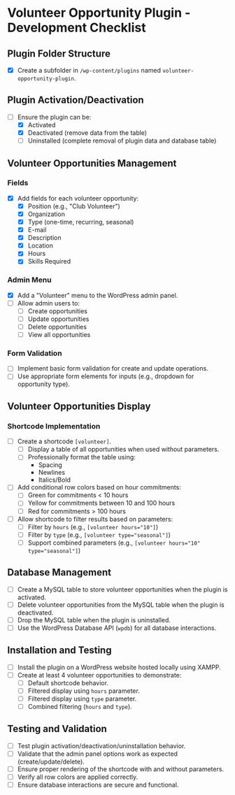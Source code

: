 # Volunteer Opportunity Plugin - Development Checklist

## Plugin Folder Structure

- [x] Create a subfolder in `/wp-content/plugins` named `volunteer-opportunity-plugin`.

## Plugin Activation/Deactivation

- [ ] Ensure the plugin can be:
  - [X] Activated
  - [X] Deactivated (remove data from the table)
  - [ ] Uninstalled (complete removal of plugin data and database table)

## Volunteer Opportunities Management

### Fields
- [X] Add fields for each volunteer opportunity:
  - [X] Position (e.g., "Club Volunteer")
  - [X] Organization
  - [X] Type (one-time, recurring, seasonal)
  - [X] E-mail
  - [X] Description
  - [X] Location
  - [X] Hours
  - [X] Skills Required

### Admin Menu
- [X] Add a "Volunteer" menu to the WordPress admin panel.
- [ ] Allow admin users to:
  - [ ] Create opportunities
  - [ ] Update opportunities
  - [ ] Delete opportunities
  - [ ] View all opportunities

### Form Validation
- [ ] Implement basic form validation for create and update operations.
- [ ] Use appropriate form elements for inputs (e.g., dropdown for opportunity type).

## Volunteer Opportunities Display

### Shortcode Implementation
- [ ] Create a shortcode `[volunteer]`.
  - [ ] Display a table of all opportunities when used without parameters.
  - [ ] Professionally format the table using:
    - Spacing
    - Newlines
    - Italics/Bold
- [ ] Add conditional row colors based on hour commitments:
  - [ ] Green for commitments < 10 hours
  - [ ] Yellow for commitments between 10 and 100 hours
  - [ ] Red for commitments > 100 hours
- [ ] Allow shortcode to filter results based on parameters:
  - [ ] Filter by `hours` (e.g., `[volunteer hours="10"]`)
  - [ ] Filter by `type` (e.g., `[volunteer type="seasonal"]`)
  - [ ] Support combined parameters (e.g., `[volunteer hours="10" type="seasonal"]`)

## Database Management

- [ ] Create a MySQL table to store volunteer opportunities when the plugin is activated.
- [ ] Delete volunteer opportunities from the MySQL table when the plugin is deactivated.
- [ ] Drop the MySQL table when the plugin is uninstalled.
- [ ] Use the WordPress Database API (`wpdb`) for all database interactions.

## Installation and Testing

- [ ] Install the plugin on a WordPress website hosted locally using XAMPP.
- [ ] Create at least 4 volunteer opportunities to demonstrate:
  - [ ] Default shortcode behavior.
  - [ ] Filtered display using `hours` parameter.
  - [ ] Filtered display using `type` parameter.
  - [ ] Combined filtering (`hours` and `type`).

## Testing and Validation

- [ ] Test plugin activation/deactivation/uninstallation behavior.
- [ ] Validate that the admin panel options work as expected (create/update/delete).
- [ ] Ensure proper rendering of the shortcode with and without parameters.
- [ ] Verify all row colors are applied correctly.
- [ ] Ensure database interactions are secure and functional.
